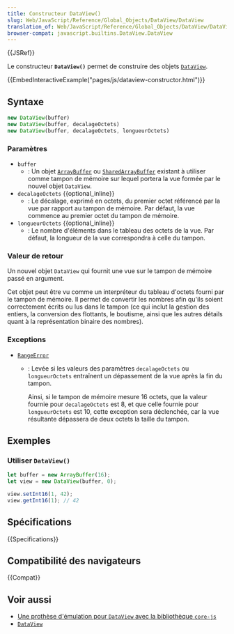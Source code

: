 ```yaml
---
title: Constructeur DataView()
slug: Web/JavaScript/Reference/Global_Objects/DataView/DataView
translation_of: Web/JavaScript/Reference/Global_Objects/DataView/DataView
browser-compat: javascript.builtins.DataView.DataView
---
```

{{JSRef}}

Le constructeur **`DataView()`** permet de construire des objets [`DataView`](/fr/docs/Web/JavaScript/Reference/Global_Objects/DataView).

{{EmbedInteractiveExample("pages/js/dataview-constructor.html")}}

## Syntaxe

```js
new DataView(buffer)
new DataView(buffer, decalageOctets)
new DataView(buffer, decalageOctets, longueurOctets)
```

### Paramètres

- `buffer`
  - : Un objet [`ArrayBuffer`](/fr/docs/Web/JavaScript/Reference/Global_Objects/ArrayBuffer) ou [`SharedArrayBuffer`](/fr/docs/Web/JavaScript/Reference/Global_Objects/SharedArrayBuffer) existant à utiliser comme tampon de mémoire sur lequel portera la vue formée par le nouvel objet `DataView`.
- `decalageOctets` {{optional_inline}}
  - : Le décalage, exprimé en octets, du premier octet référencé par la vue par rapport au tampon de mémoire. Par défaut, la vue commence au premier octet du tampon de mémoire.
- `longueurOctets` {{optional_inline}}
  - : Le nombre d'éléments dans le tableau des octets de la vue. Par défaut, la longueur de la vue correspondra à celle du tampon.

### Valeur de retour

Un nouvel objet `DataView` qui fournit une vue sur le tampon de mémoire passé en argument.

Cet objet peut être vu comme un interpréteur du tableau d'octets fourni par le tampon de mémoire. Il permet de convertir les nombres afin qu'ils soient correctement écrits ou lus dans le tampon (ce qui inclut la gestion des entiers, la conversion des flottants, le boutisme, ainsi que les autres détails quant à la représentation binaire des nombres).

### Exceptions

- [`RangeError`](/fr/docs/Web/JavaScript/Reference/Global_Objects/RangeError)

  - : Levée si les valeurs des paramètres `decalageOctets` ou `longueurOctets` entraînent un dépassement de la vue après la fin du tampon.

    Ainsi, si le tampon de mémoire mesure 16 octets, que la valeur fournie pour `decalageOctets` est 8, et que celle fournie pour `longueurOctets` est 10, cette exception sera déclenchée, car la vue résultante dépassera de deux octets la taille du tampon.

## Exemples

### Utiliser `DataView()`

```js
let buffer = new ArrayBuffer(16);
let view = new DataView(buffer, 0);

view.setInt16(1, 42);
view.getInt16(1); // 42
```

## Spécifications

{{Specifications}}

## Compatibilité des navigateurs

{{Compat}}

## Voir aussi

- [Une prothèse d'émulation pour `DataView` avec la bibliothèque `core-js`](https://github.com/zloirock/core-js#ecmascript-typed-arrays)
- [`DataView`](/fr/docs/Web/JavaScript/Reference/Global_Objects/DataView)
